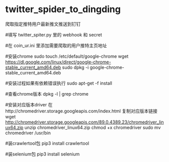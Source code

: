 # twitter_spider_to_dingding

爬取指定推特用户最新推文推送到钉钉

#填写 twitter_spiter.py 里的 webhook 和 secret

#在 coin_ur.ini 里添加需要爬取的用户推特主页地址

#安装chrome
sudo touch /etc/default/google-chrome
wget https://dl.google.com/linux/direct/google-chrome-stable_current_amd64.deb
sudo dpkg -i google-chrome-stable_current_amd64.deb

#安装过程如果有依赖错误执行
sudo apt-get -f install

#查看chrome版本
dpkg -l | grep chrome

#安装对应版本driver
在http://chromedriver.storage.googleapis.com/index.html  复制对应版本链接
wget http://chromedriver.storage.googleapis.com/89.0.4389.23/chromedriver_linux64.zip
unzip chromedriver_linux64.zip
chmod +x chromedriver
sudo mv chromedriver /usr/bin

#装crawlertool包
pip3 install crawlertool

#装selenium包
pip3 install selenium
